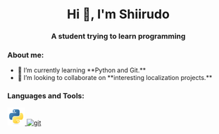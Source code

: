 <h1 align="center">Hi 👋, I'm Shiirudo</h1>
<h3 align="center">A student trying to learn programming</h3>

<h3 align="left">About me:</h3>

<ul>
<li>🌱 I’m currently learning **Python and Git.**</li>
<li>👯 I’m looking to collaborate on **interesting localization projects.**</li>
</ul>


<h3 align="left">Languages and Tools:</h3>
<p align="left"> <a href="https://www.python.org" target="_blank" rel="noreferrer"> <img src="https://raw.githubusercontent.com/devicons/devicon/master/icons/python/python-original.svg" alt="python" width="40" height="40"/> </a> <a href="https://git-scm.com/" target="_blank" rel="noreferrer"> <img src="https://www.vectorlogo.zone/logos/git-scm/git-scm-icon.svg" alt="git" width="40" height="40"/> </a> </p>
